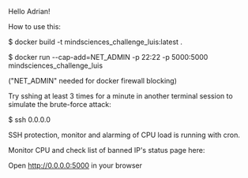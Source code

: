 Hello Adrian!

How to use this:

$ docker build -t mindsciences_challenge_luis:latest .

$ docker run --cap-add=NET_ADMIN -p 22:22 -p 5000:5000 mindsciences_challenge_luis

("NET_ADMIN" needed for docker firewall blocking)

Try sshing at least 3 times for a minute in another terminal session to simulate the brute-force attack:

$ ssh 0.0.0.0

SSH protection, monitor and alarming of CPU load is running with cron.

Monitor CPU and check list of banned IP's status page here: 

Open http://0.0.0.0:5000 in your browser
